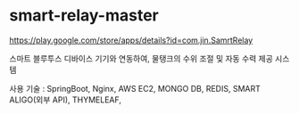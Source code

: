 # smart-relay-master

https://play.google.com/store/apps/details?id=com.jin.SamrtRelay

스마트 블루투스 디바이스 기기와 연동하여, 물탱크의 수위 조절 및 자동 수력 제공 시스템 

사용 기술 : 
  SpringBoot, 
  Nginx, 
  AWS EC2, 
  MONGO DB, 
  REDIS, 
  SMART ALIGO(외부 API), 
  THYMELEAF, 

  
